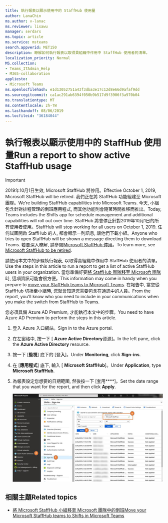 ```yaml
---
title: 執行報表以顯示使用中的 StaffHub 使用量
author: LanaChin
ms.author: v-lanac
ms.reviewer: lisawu
manager: serdars
ms.topic: article
ms.service: msteams
search.appverid: MET150
description: 瞭解如何執行報表以取得貴組織中作用中 StaffHub 使用者的清單。
localization_priority: Normal
MS.collection:
- Teams_ITAdmin_Help
- M365-collaboration
appliesto:
- Microsoft Teams
ms.openlocfilehash: e1d13052751a43f3dba3e17c12d8e66d9afaf9dd
ms.sourcegitcommit: ca1ac291ab6394f050b9b517d9f3906f3a970b04
ms.translationtype: MT
ms.contentlocale: zh-TW
ms.lasthandoff: 08/06/2019
ms.locfileid: "36184044"
---
```

# <a name="run-a-report-to-show-active-staffhub-usage"></a><span data-ttu-id="62add-103">執行報表以顯示使用中的 StaffHub 使用量</span><span class="sxs-lookup"><span data-stu-id="62add-103">Run a report to show active StaffHub usage</span></span>

> [!IMPORTANT]
> <span data-ttu-id="62add-104">2019年10月1日生效, Microsoft StaffHub 將停用。</span><span class="sxs-lookup"><span data-stu-id="62add-104">Effective October 1, 2019, Microsoft StaffHub will be retired.</span></span> <span data-ttu-id="62add-105">我們正在將 StaffHub 功能組建至 Microsoft 團隊。</span><span class="sxs-lookup"><span data-stu-id="62add-105">We’re building StaffHub capabilities into Microsoft Teams.</span></span> <span data-ttu-id="62add-106">今天, 小組包含針對排程管理的倒班應用程式, 而其他功能則會隨著時間推移而推出。</span><span class="sxs-lookup"><span data-stu-id="62add-106">Today, Teams includes the Shifts app for schedule management and additional capabilities will roll out over time.</span></span> <span data-ttu-id="62add-107">StaffHub 將會停止針對2019年10月1日的所有使用者使用。</span><span class="sxs-lookup"><span data-stu-id="62add-107">StaffHub will stop working for all users on October 1, 2019.</span></span> <span data-ttu-id="62add-108">任何試圖開啟 StaffHub 的人, 都會顯示一則訊息, 讓他們下載小組。</span><span class="sxs-lookup"><span data-stu-id="62add-108">Anyone who tries to open StaffHub will be shown a message directing them to download Teams.</span></span> <span data-ttu-id="62add-109">若要深入瞭解, 請參閱[Microsoft StaffHub 停用](microsoft-staffhub-to-be-retired.md)。</span><span class="sxs-lookup"><span data-stu-id="62add-109">To learn more, see [Microsoft StaffHub to be retired](microsoft-staffhub-to-be-retired.md).</span></span>  

<span data-ttu-id="62add-110">請使用本文中的步驟執行報表, 以取得貴組織中作用中 StaffHub 使用者的清單。</span><span class="sxs-lookup"><span data-stu-id="62add-110">Use the steps in this article to run a report to get a list of active StaffHub users in your organization.</span></span> <span data-ttu-id="62add-111">當您準備好要[將 StaffHub 團隊移至 Microsoft 團隊](move-staffhub-teams-to-shifts-in-teams.md)時, 這項資訊可能會很方便。</span><span class="sxs-lookup"><span data-stu-id="62add-111">This information may come in handy when you prepare to [move your StaffHub teams to Microsoft Teams](move-staffhub-teams-to-shifts-in-teams.md).</span></span> <span data-ttu-id="62add-112">在報告中, 當您從 StaffHub 切換至小組時, 您就會知道您需要包含在通訊中的人員。</span><span class="sxs-lookup"><span data-stu-id="62add-112">From the report, you'll know who you need to include in your communications when you make the switch from StaffHub to Teams.</span></span>

<span data-ttu-id="62add-113">您必須具備 Azure AD Premium, 才能執行本文中的步驟。</span><span class="sxs-lookup"><span data-stu-id="62add-113">You need to have Azure AD Premium to perform the steps in this article.</span></span>

1. <span data-ttu-id="62add-114">登入 Azure 入口網站。</span><span class="sxs-lookup"><span data-stu-id="62add-114">Sign in to the Azure portal.</span></span>
2. <span data-ttu-id="62add-115">在左窗格中, 按一下 [ **Azure Active Directory**資源]。</span><span class="sxs-lookup"><span data-stu-id="62add-115">In the left pane, click the **Azure Active Directory** resource.</span></span>
3. <span data-ttu-id="62add-116">按一下 [**監視**] 底下的 [登**入**]。</span><span class="sxs-lookup"><span data-stu-id="62add-116">Under **Monitoring**, click **Sign-ins**.</span></span>
4. <span data-ttu-id="62add-117">在 [**應用程式**] 底下, 輸入 [ **Microsoft StaffHub**]。</span><span class="sxs-lookup"><span data-stu-id="62add-117">Under **Application**, type **Microsoft StaffHub**.</span></span>
5. <span data-ttu-id="62add-118">為報表設定您想要的日期範圍, 然後按一下 [套用\*\*\*\*]。</span><span class="sxs-lookup"><span data-stu-id="62add-118">Set the date range that you want for the report, and then click **Apply**.</span></span> 

    ![螢幕擷取畫面顯示如何顯示作用中 StaffHub 使用方式的相關步驟](../../media/staffhub-active-usage-report.png)

## <a name="related-topics"></a><span data-ttu-id="62add-120">相關主題</span><span class="sxs-lookup"><span data-stu-id="62add-120">Related topics</span></span>

- [<span data-ttu-id="62add-121">將 Microsoft StaffHub 小組移至 Microsoft 團隊中的倒班</span><span class="sxs-lookup"><span data-stu-id="62add-121">Move your Microsoft StaffHub teams to Shifts in Microsoft Teams</span></span>](move-staffhub-teams-to-shifts-in-teams.md)
